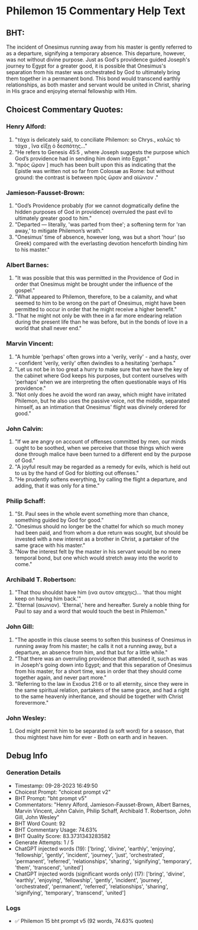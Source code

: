 # Philemon 15 Commentary Help Text

## BHT:
The incident of Onesimus running away from his master is gently referred to as a departure, signifying a temporary absence. This departure, however, was not without divine purpose. Just as God's providence guided Joseph's journey to Egypt for a greater good, it is possible that Onesimus's separation from his master was orchestrated by God to ultimately bring them together in a permanent bond. This bond would transcend earthly relationships, as both master and servant would be united in Christ, sharing in His grace and enjoying eternal fellowship with Him.

## Choicest Commentary Quotes:
### Henry Alford:
1. "τάχα is delicately said, to conciliate Philemon: so Chrys., καλῶς τὸ  τάχα , ἵνα εἴξῃ ὁ δεσπότης..." 
2. "He refers to Genesis 45:5 , where Joseph suggests the purpose which God’s providence had in sending him down into Egypt." 
3. "πρὸς ὥραν ] much has been built upon this as indicating that the Epistle was written not so far from Colossæ as Rome: but without ground: the contrast is between πρὸς ὥραν and αἰώνιον ."

### Jamieson-Fausset-Brown:
1. "God’s Providence probably (for we cannot dogmatically define the hidden purposes of God in providence) overruled the past evil to ultimately greater good to him."
2. "Departed — literally, 'was parted from thee'; a softening term for 'ran away,' to mitigate Philemon’s wrath."
3. "Onesimus’ time of absence, however long, was but a short 'hour' (so Greek) compared with the everlasting devotion henceforth binding him to his master."

### Albert Barnes:
1. "It was possible that this was permitted in the Providence of God in order that Onesimus might be brought under the influence of the gospel."
2. "What appeared to Philemon, therefore, to be a calamity, and what seemed to him to be wrong on the part of Onesimus, might have been permitted to occur in order that he might receive a higher benefit."
3. "That he might not only be with thee in a far more endearing relation during the present life than he was before, but in the bonds of love in a world that shall never end."

### Marvin Vincent:
1. "A humble 'perhaps' often grows into a 'verily, verily' - and a hasty, over - confident 'verily, verily' often dwindles to a hesitating 'perhaps."
2. "Let us not be in too great a hurry to make sure that we have the key of the cabinet where God keeps his purposes, but content ourselves with 'perhaps' when we are interpreting the often questionable ways of His providence."
3. "Not only does he avoid the word ran away, which might have irritated Philemon, but he also uses the passive voice, not the middle, separated himself, as an intimation that Onesimus' flight was divinely ordered for good."

### John Calvin:
1. "If we are angry on account of offenses committed by men, our minds ought to be soothed, when we perceive that those things which were done through malice have been turned to a different end by the purpose of God."
2. "A joyful result may be regarded as a remedy for evils, which is held out to us by the hand of God for blotting out offenses."
3. "He prudently softens everything, by calling the flight a departure, and adding, that it was only for a time."

### Philip Schaff:
1. "St. Paul sees in the whole event something more than chance, something guided by God for good."
2. "Onesimus should no longer be the chattel for which so much money had been paid, and from whom a due return was sought, but should be invested with a new interest as a brother in Christ, a partaker of the same grace with his master."
3. "Now the interest felt by the master in his servant would be no mere temporal bond, but one which would stretch away into the world to come."

### Archibald T. Robertson:
1. "That thou shouldst have him (ινα αυτον απεχηις)... 'that thou might keep on having him back.'"
2. "Eternal (αιωνιον). 'Eternal,' here and hereafter. Surely a noble thing for Paul to say and a word that would touch the best in Philemon."

### John Gill:
1. "The apostle in this clause seems to soften this business of Onesimus in running away from his master; he calls it not a running away, but a departure, an absence from him, and that but for a little while."
2. "That there was an overruling providence that attended it, such as was in Joseph's going down into Egypt; and that this separation of Onesimus from his master, for a short time, was in order that they should come together again, and never part more."
3. "Referring to the law in Exodus 21:6 or to all eternity, since they were in the same spiritual relation, partakers of the same grace, and had a right to the same heavenly inheritance, and should be together with Christ forevermore."

### John Wesley:
1. God might permit him to be separated (a soft word) for a season, that thou mightest have him for ever - Both on earth and in heaven.


## Debug Info
### Generation Details
- Timestamp: 09-28-2023 16:49:50
- Choicest Prompt: "choicest prompt v2"
- BHT Prompt: "bht prompt v5"
- Commentators: "Henry Alford, Jamieson-Fausset-Brown, Albert Barnes, Marvin Vincent, John Calvin, Philip Schaff, Archibald T. Robertson, John Gill, John Wesley"
- BHT Word Count: 92
- BHT Commentary Usage: 74.63%
- BHT Quality Score: 83.3731343283582
- Generate Attempts: 1 / 5
- ChatGPT injected words (19):
	['bring', 'divine', 'earthly', 'enjoying', 'fellowship', 'gently', 'incident', 'journey', 'just', 'orchestrated', 'permanent', 'referred', 'relationships', 'sharing', 'signifying', 'temporary', 'them', 'transcend', 'united']
- ChatGPT injected words (significant words only) (17):
	['bring', 'divine', 'earthly', 'enjoying', 'fellowship', 'gently', 'incident', 'journey', 'orchestrated', 'permanent', 'referred', 'relationships', 'sharing', 'signifying', 'temporary', 'transcend', 'united']

### Logs
- ✅ Philemon 15 bht prompt v5 (92 words, 74.63% quotes)